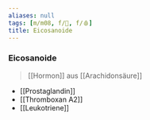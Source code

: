 ```yaml
---
aliases: null
tags: [m/m08, f/🧪, f/🩸]
title: Eicosanoide
---
```

### Eicosanoide
> [[Hormon]] aus [[Arachidonsäure]]
- [[Prostaglandin]]
- [[Thromboxan A2]]
- [[Leukotriene]]